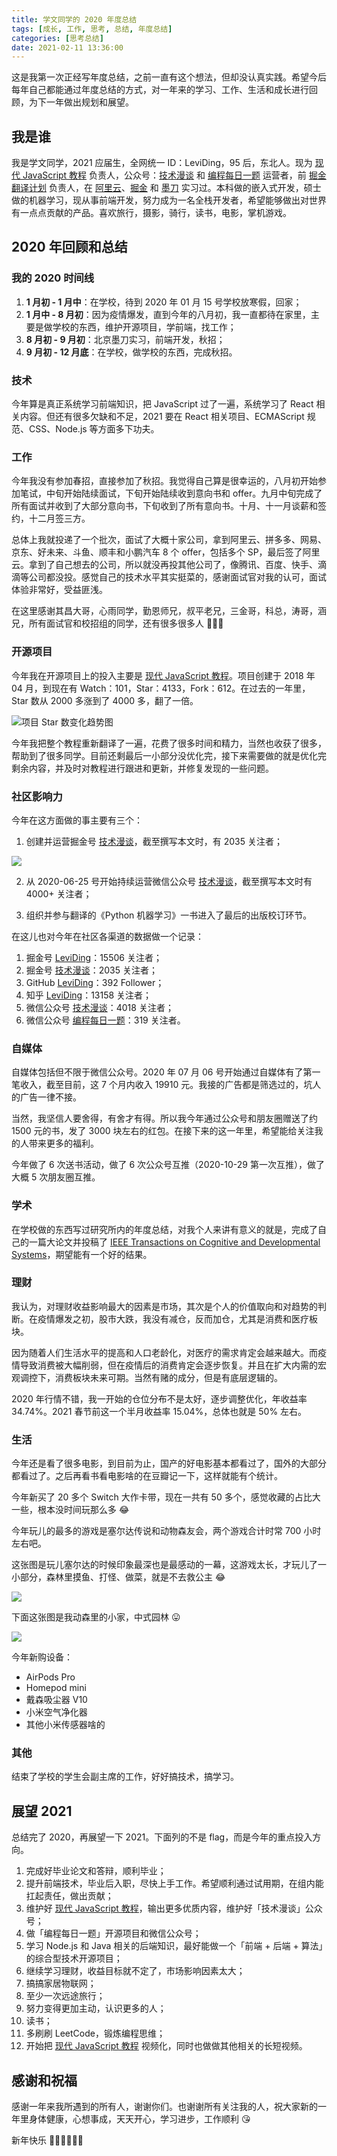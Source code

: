 ```yaml
---
title: 学文同学的 2020 年度总结
tags: [成长, 工作, 思考, 总结, 年度总结]
categories: [思考总结]
date: 2021-02-11 13:36:00
---
```


这是我第一次正经写年度总结，之前一直有这个想法，但却没认真实践。希望今后每年自己都能通过年度总结的方式，对一年来的学习、工作、生活和成长进行回顾，为下一年做出规划和展望。

<!-- more -->

## 我是谁

我是学文同学，2021 应届生，全网统一 ID：LeviDing，95 后，东北人。现为 [现代 JavaScript 教程](https://github.com/javascript-tutorial/zh.javascript.info) 负责人，公众号：[技术漫谈](https://user-images.githubusercontent.com/26959437/103859492-184f6c80-50f5-11eb-8187-a94b4302403f.png) 和 [编程每日一题](https://user-images.githubusercontent.com/26959437/103859917-d672f600-50f5-11eb-9cd5-fb059ec15eb8.png) 运营者，前 [掘金翻译计划](https://github.com/xitu/gold-miner) 负责人，在 [阿里云](https://www.aliyun.com/)、[掘金](https://juejin.cn/) 和 [墨刀](https://modao.cc/) 实习过。本科做的嵌入式开发，硕士做的机器学习，现从事前端开发，努力成为一名全栈开发者，希望能够做出对世界有一点点贡献的产品。喜欢旅行，摄影，骑行，读书，电影，掌机游戏。

## 2020 年回顾和总结

### 我的 2020 时间线

1. **1 月初 - 1 月中**：在学校，待到 2020 年 01 月 15 号学校放寒假，回家；
2. **1 月中 - 8 月初**：因为疫情爆发，直到今年的八月初，我一直都待在家里，主要是做学校的东西，维护开源项目，学前端，找工作；
3. **8 月初 - 9 月初**：北京墨刀实习，前端开发，秋招；
4. **9 月初 - 12 月底**：在学校，做学校的东西，完成秋招。


### 技术

今年算是真正系统学习前端知识，把 JavaScript 过了一遍，系统学习了 React 相关内容。但还有很多欠缺和不足，2021 要在 React 相关项目、ECMAScript 规范、CSS、Node.js 等方面多下功夫。


### 工作

今年我没有参加春招，直接参加了秋招。我觉得自己算是很幸运的，八月初开始参加笔试，中旬开始陆续面试，下旬开始陆续收到意向书和 offer。九月中旬完成了所有面试并收到了大部分意向书，下旬收到了所有意向书。十月、十一月谈薪和签约，十二月签三方。

总体上我就投递了一个批次，面试了大概十家公司，拿到阿里云、拼多多、网易、京东、好未来、斗鱼、顺丰和小鹏汽车 8 个 offer，包括多个 SP，最后签了阿里云。拿到了自己想去的公司，所以就没再投其他公司了，像腾讯、百度、快手、滴滴等公司都没投。感觉自己的技术水平其实挺菜的，感谢面试官对我的认可，面试体验非常好，受益匪浅。

在这里感谢其昌大哥，心雨同学，勤恩师兄，叔平老兄，三金哥，科总，涛哥，涵兄，所有面试官和校招组的同学，还有很多很多人 👏👏👏


### 开源项目

今年我在开源项目上的投入主要是 [现代 JavaScript 教程](https://github.com/javascript-tutorial/zh.javascript.info)。项目创建于 2018 年 04 月，到现在有 Watch：101，Star：4133，Fork：612。在过去的一年里，Star 数从 2000 多涨到了 4000 多，翻了一倍。

![项目 Star 数变化趋势图](https://p3-juejin.byteimg.com/tos-cn-i-k3u1fbpfcp/a27048f5fa60430ab48c66ba555335bd~tplv-k3u1fbpfcp-watermark.image)

今年我把整个教程重新翻译了一遍，花费了很多时间和精力，当然也收获了很多，帮助到了很多同学。目前还剩最后一小部分没优化完，接下来需要做的就是优化完剩余内容，并及时对教程进行跟进和更新，并修复发现的一些问题。


### 社区影响力

今年在这方面做的事主要有三个：

1. 创建并运营掘金号 [技术漫谈](https://juejin.cn/user/1451011080718557)，截至撰写本文时，有 2035 关注者；

![](https://p3-juejin.byteimg.com/tos-cn-i-k3u1fbpfcp/03cf6cf827fb4310bc89d56fc5c38b3f~tplv-k3u1fbpfcp-watermark.image)

2. 从 2020-06-25 号开始持续运营微信公众号 [技术漫谈](https://user-images.githubusercontent.com/26959437/103859492-184f6c80-50f5-11eb-8187-a94b4302403f.png)，截至撰写本文时有 4000+ 关注者；

3. 组织并参与翻译的《Python 机器学习》一书进入了最后的出版校订环节。

在这儿也对今年在社区各渠道的数据做一个记录：

1. 掘金号 [LeviDing](https://juejin.cn/user/3949101465995197/posts)：15506 关注者；
2. 掘金号 [技术漫谈](https://juejin.cn/user/1451011080718557)：2035 关注者；
3. GitHub [LeviDing](https://github.com/leviding)：392 Follower；
4. 知乎 [LeviDing](https://www.zhihu.com/people/leviding)：13158 关注者；
5. 微信公众号 [技术漫谈](https://user-images.githubusercontent.com/26959437/103859492-184f6c80-50f5-11eb-8187-a94b4302403f.png)：4018 关注者；
6. 微信公众号 [编程每日一题](https://user-images.githubusercontent.com/26959437/103859917-d672f600-50f5-11eb-9cd5-fb059ec15eb8.png)：319 关注者。


### 自媒体

自媒体包括但不限于微信公众号。2020 年 07 月 06 号开始通过自媒体有了第一笔收入，截至目前，这 7 个月内收入 19910 元。我接的广告都是筛选过的，坑人的广告一律不接。

当然，我坚信人要舍得，有舍才有得。所以我今年通过公众号和朋友圈赠送了约 1500 元的书，发了 3000 块左右的红包。在接下来的这一年里，希望能给关注我的人带来更多的福利。

今年做了 6 次送书活动，做了 6 次公众号互推（2020-10-29 第一次互推），做了大概 5 次朋友圈互推。


### 学术

在学校做的东西写过研究所内的年度总结，对我个人来讲有意义的就是，完成了自己的一篇大论文并投稿了 [IEEE Transactions on Cognitive and Developmental Systems](https://cis.ieee.org/publications/t-cognitive-and-developmental-systems)，期望能有一个好的结果。


### 理财

我认为，对理财收益影响最大的因素是市场，其次是个人的价值取向和对趋势的判断。在疫情爆发之初，股市大跌，我没有减仓，反而加仓，尤其是消费和医疗板块。

因为随着人们生活水平的提高和人口老龄化，对医疗的需求肯定会越来越大。而疫情导致消费被大幅削弱，但在疫情后的消费肯定会逐步恢复。并且在扩大内需的宏观调控下，消费板块未来可期。当然有赌的成分，但是有底层逻辑的。

2020 年行情不错，我一开始的仓位分布不是太好，逐步调整优化，年收益率 34.74%。2021 春节前这一个半月收益率 15.04%，总体也就是 50% 左右。


### 生活

今年还是看了很多电影，到目前为止，国产的好电影基本都看过了，国外的大部分都看过了。之后再看书看电影啥的在豆瓣记一下，这样就能有个统计。

今年新买了 20 多个 Switch 大作卡带，现在一共有 50 多个，感觉收藏的占比大一些，根本没时间玩那么多 😂

今年玩儿的最多的游戏是塞尔达传说和动物森友会，两个游戏合计时常 700 小时左右吧。

这张图是玩儿塞尔达的时候印象最深也是最感动的一幕，这游戏太长，才玩儿了一小部分，森林里摸鱼、打怪、做菜，就是不去救公主 😂

![](https://p9-juejin.byteimg.com/tos-cn-i-k3u1fbpfcp/678e1062b0c844b9811190b26fa11124~tplv-k3u1fbpfcp-watermark.image)

下面这张图是我动森里的小家，中式园林 😛

![](https://p3-juejin.byteimg.com/tos-cn-i-k3u1fbpfcp/0a68197a8bc948f59f063e417b77aade~tplv-k3u1fbpfcp-watermark.image)

今年新购设备：

- AirPods Pro
- Homepod mini
- 戴森吸尘器 V10
- 小米空气净化器
- 其他小米传感器啥的


### 其他

结束了学校的学生会副主席的工作，好好搞技术，搞学习。


## 展望 2021

总结完了 2020，再展望一下 2021。下面列的不是 flag，而是今年的重点投入方向。

1. 完成好毕业论文和答辩，顺利毕业；
2. 提升前端技术，毕业后入职，尽快上手工作。希望顺利通过试用期，在组内能扛起责任，做出贡献；
3. 维护好 [现代 JavaScript 教程](https://github.com/javascript-tutorial/zh.javascript.info)，输出更多优质内容，维护好「技术漫谈」公众号；
4. 做「编程每日一题」开源项目和微信公众号；
5. 学习 Node.js 和 Java 相关的后端知识，最好能做一个「前端 + 后端 + 算法」的综合型技术开源项目；
6. 继续学习理财，收益目标就不定了，市场影响因素太大；
7. 搞搞家居物联网；
8. 至少一次远途旅行；
9. 努力变得更加主动，认识更多的人；
10. 读书；
11. 多刷刷 LeetCode，锻炼编程思维；
12. 开始把 [现代 JavaScript 教程](https://github.com/javascript-tutorial/zh.javascript.info) 视频化，同时也做做其他相关的长短视频。


## 感谢和祝福

感谢一年来我所遇到的所有人，谢谢你们。也谢谢所有关注我的人，祝大家新的一年里身体健康，心想事成，天天开心，学习进步，工作顺利 😘

新年快乐 🧨🧨🧨🧨🧨🧨
